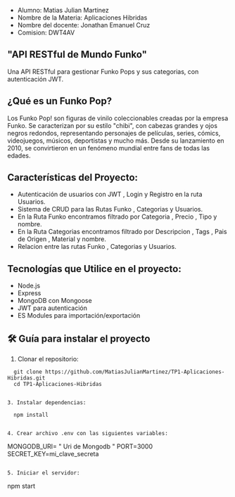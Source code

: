 - Alumno: Matias Julian Martinez
- Nombre de la Materia: Aplicaciones Hibridas
- Nombre del docente: Jonathan Emanuel Cruz
- Comision: DWT4AV


## "API RESTful de Mundo Funko" 

Una API RESTful para gestionar Funko Pops y sus categorias, con autenticación JWT.

## ¿Qué es un Funko Pop? 
Los Funko Pop! son figuras de vinilo coleccionables creadas por la empresa Funko. Se caracterizan por su estilo "chibi", con cabezas grandes y ojos negros redondos, representando personajes de películas, series, cómics, videojuegos, músicos, deportistas y mucho más. Desde su lanzamiento en 2010, se convirtieron en un fenómeno mundial entre fans de todas las edades.


 ## Características del Proyecto:

- Autenticación de usuarios con JWT , Login y Registro en la ruta Usuarios.
- Sistema de CRUD para las Rutas Funko , Categorias y Usuarios.
- En la Ruta Funko encontramos filtrado por Categoria , Precio , Tipo y nombre.
- En la Ruta Categorias encontramos filtrado por Descripcion , Tags , Pais de Origen , Material y nombre.
- Relacion entre las rutas Funko , Categorias y Usuarios.


## Tecnologías que Utilice en el proyecto:

- Node.js
- Express
- MongoDB con Mongoose
- JWT para autenticación
- ES Modules para importación/exportación

## 🛠️ Guía para instalar el proyecto


1. Clonar el repositorio:
```
  git clone https://github.com/MatiasJulianMartinez/TP1-Aplicaciones-Hibridas.git
  cd TP1-Aplicaciones-Hibridas
   

3. Instalar dependencias:
```
      npm install

```

4. Crear archivo .env con las siguientes variables:
```
   MONGODB_URI= " Uri de Mongodb "
   PORT=3000
   SECRET_KEY=mi_clave_secreta
```

5. Iniciar el servidor:
```
   npm start
```

